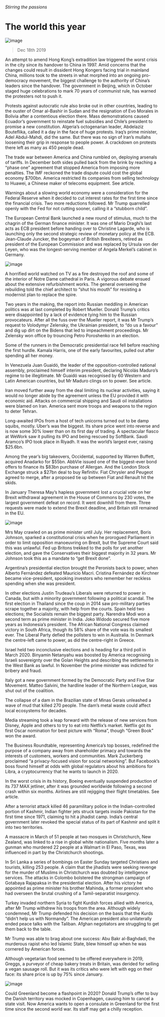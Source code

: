 ###### Stirring the passions
# The world this year 
![image](images/20191221_WWP001_0.jpg) 
> Dec 18th 2019 
An attempt to amend Hong Kong’s extradition law triggered the worst crisis in the city since its handover to China in 1997. Amid concerns that the changes could result in dissident Hong Kongers facing trial in mainland China, millions took to the streets in what morphed into an ongoing pro-democracy movement, the biggest challenge to the authority of China’s leaders since the handover. The government in Beijing, which in October staged huge celebrations to mark 70 years of communist rule, has warned the protesters not to push it. 
Protests against autocratic rule also broke out in other countries, leading to the ouster of Omar al-Bashir in Sudan and the resignation of Evo Morales in Bolivia after a contentious election there. Mass demonstrations caused Ecuador’s government to reinstate fuel subsidies and Chile’s president to promise a new constitution. Algeria’s octogenarian leader, Abdelaziz Bouteflika, called it a day in the face of huge protests. Iraq’s prime minister, Adel Abdul-Mahdi, did the same. But there was no sign of Iran’s mullahs loosening their grip in response to people power. A crackdown on protests there left as many as 450 people dead. 
The trade war between America and China rumbled on, deploying arsenals of tariffs. In December both sides pulled back from the brink by reaching a “phase one” agreement that stopped America from imposing more penalties. The IMF reckoned the trade dispute could cost the global economy $700bn. America restricted its companies from selling technology to Huawei, a Chinese maker of telecoms equipment. See article. 
Warnings about a slowing world economy were a consideration for the Federal Reserve when it decided to cut interest rates for the first time since the financial crisis. Two more reductions followed. Mr Trump quarrelled openly with the Fed for not cutting sooner, calling it a “stubborn child”. 
The European Central Bank launched a new round of stimulus, much to the chagrin of the German finance minister. It was one of Mario Draghi’s last acts as ECB president before handing over to Christine Lagarde, who is launching only the second strategic review of monetary policy at the ECB. Jean-Claude Juncker, the bogeyman of British Brexiteers, retired as president of the European Commission and was replaced by Ursula von der Leyen, who was the longest-serving member of Angela Merkel’s cabinet in Germany. 
![image](images/20191221_WWP002_0.jpg) 
A horrified world watched on TV as a fire destroyed the roof and some of the interior of Notre Dame cathedral in Paris. A vigorous debate ensued about the extensive refurbishment works. The general overseeing the rebuilding told the chief architect to “shut his mouth” for resisting a modernist plan to replace the spire. 
Two years in the making, the report into Russian meddling in American politics was at last completed by Robert Mueller. Donald Trump’s critics were disappointed by a lack of evidence tying him to the Russian provocateurs. After all the fuss over the Mueller report, it was Mr Trump’s request to Volodymyr Zelensky, the Ukrainian president, to “do us a favour” and dig up dirt on the Bidens that led to impeachment proceedings. Mr Zelensky won office by trouncing Petro Poroshenko in an election. 
Some of the runners in the Democratic presidential race fell before reaching the first hurdle. Kamala Harris, one of the early favourites, pulled out after spending all her money. 
In Venezuela Juan Guaidó, the leader of the opposition-controlled national assembly, proclaimed himself interim president, declaring Nicolás Maduro’s regime to be illegitimate. Mr Guaidó was recognised by 60 Western and Latin American countries, but Mr Maduro clings on to power. See article. 
Iran moved further away from the deal limiting its nuclear activities, saying it would no longer abide by the agreement unless the EU provided it with economic aid. Attacks on commercial shipping and Saudi oil installations were blamed on Iran. America sent more troops and weapons to the region to deter Tehran. 
Long-awaited IPOs from a host of tech unicorns turned out to be damp squibs, mostly. Uber’s was the biggest. Its share price went into reverse and is now some 30% lower than on its first day of trading. A spectacular fiasco at WeWork saw it pulling its IPO and being rescued by SoftBank. Saudi Aramco’s IPO took place in Riyadh. It was the world’s largest ever, raising $25.6bn. 
Among the year’s big takeovers, Occidental, supported by Warren Buffett, acquired Anadarko for $55bn. AbbVie issued one of the biggest-ever bond offers to finance its $83bn purchase of Allergan. And the London Stock Exchange struck a $27bn deal to buy Refinitiv. Fiat Chrysler and Peugeot agreed to merge, after a proposed tie up between Fiat and Renault hit the skids. 
In January Theresa May’s hapless government lost a crucial vote on her Brexit withdrawal agreement in the House of Commons by 230 votes, the largest government defeat on record. It went downhill from there. Three requests were made to extend the Brexit deadline, and Britain still remained in the EU. 
![image](images/20191221_WWP003_0.jpg) 
Mrs May crawled on as prime minister until July. Her replacement, Boris Johnson, sparked a constitutional crisis when he prorogued Parliament in order to limit opposition manoeuvring on Brexit, but the Supreme Court said this was unlawful. Fed up Britons trekked to the polls for yet another election, and gave the Conservatives their biggest majority in 32 years. Mr Johnson took this as a mandate to “get Brexit done”. 
Argentina’s presidential election brought the Peronists back to power, when Alberto Fernández defeated Mauricio Macri. Cristina Fernández de Kirchner became vice-president, spooking investors who remember her reckless spending when she was president. 
In other elections Justin Trudeau’s Liberals were returned to power in Canada, but with a minority government following a political scandal. The first election in Thailand since the coup in 2014 saw pro-military parties scrape together a majority, with help from the courts. Spain held two elections; the Socialists remain the biggest party. Narendra Modi won a second term as prime minister in India. Joko Widodo secured five more years as Indonesia’s president. The African National Congress claimed victory in South Africa, though its 58% share of the vote was its smallest ever. The Liberal Party defied the pollsters to win in Australia. In Denmark the centre-left came to power, as did the centre-right in Greece. 
Israel held two inconclusive elections and is heading for a third poll in March 2020. Binyamin Netanyahu was boosted by America recognising Israeli sovereignty over the Golan Heights and describing the settlements in the West Bank as lawful. In November the prime minister was indicted for bribery and fraud. 
Italy got a new government formed by the Democratic Party and Five Star Movement. Matteo Salvini, the hardline leader of the Northern League, was shut out of the coalition. 
The collapse of a dam in the Brazilian state of Minas Gerais unleashed a wave of mud that killed 270 people. The dam’s metal waste could affect local ecosystems for decades. 
Media streaming took a leap forward with the release of new services from Disney, Apple and others to try to eat into Netflix’s market. Netflix got its first Oscar nomination for best picture with “Roma”, though “Green Book” won the award. 
The Business Roundtable, representing America’s top bosses, redefined the purpose of a company away from shareholder primacy and towards the interests of customers, workers and communities. Mark Zuckerberg proclaimed “a privacy-focused vision for social networking”. But Facebook’s boss found himself at odds with global regulators about his ambitions for Libra, a cryptocurrency that he wants to launch in 2020. 
In the worst crisis in its history, Boeing eventually suspended production of its 737 MAX jetliner, after it was grounded worldwide following a second crash within six months. Airlines are still rejigging their flight timetables. See article. 
After a terrorist attack killed 46 paramilitary police in the Indian-controlled portion of Kashmir, Indian fighter jets struck targets inside Pakistan for the first time since 1971, claiming to hit a jihadist camp. India’s central government later revoked the special status of its part of Kashmir and split it into two territories. 
A massacre in March of 51 people at two mosques in Christchurch, New Zealand, was linked to a rise in global white nationalism. Five months later a gunman who murdered 22 people at a Walmart in El Paso, Texas, was influenced in part by the Christchurch shootings. 
In Sri Lanka a series of bombings on Easter Sunday targeted Christians and tourists, killing 253 people. A claim that the jihadists were seeking revenge for the murder of Muslims in Christchurch was doubted by intelligence services. The attacks in Colombo bolstered the strongman campaign of Gotabaya Rajapaksa in the presidential election. After his victory he appointed as prime minister his brother Mahinda, a former president who had overseen the brutal crushing of a Tamil-separatist insurgency. 
Turkey invaded northern Syria to fight Kurdish forces allied with America, after Mr Trump withdrew his troops from the area. Although widely condemned, Mr Trump defended his decision on the basis that the Kurds “didn’t help us with Normandy”. The American president also unilaterally ended peace talks with the Taliban. Afghan negotiators are struggling to get them back to the table. 
Mr Trump was able to brag about one success: Abu Bakr al-Baghdadi, the murderous rapist who led Islamic State, blew himself up when he was cornered by American forces. 
Although vegetarian food seemed to be offered everywhere in 2019, Greggs, a purveyor of cheap bakery treats in Britain, was derided for selling a vegan sausage roll. But it was its critics who were left with egg on their face: its share price is up by 75% since January. 
![image](images/20191221_WWP004_0.jpg) 
Could Greenland become a flashpoint in 2020? Donald Trump’s offer to buy the Danish territory was mocked in Copenhagen, causing him to cancel a state visit. Now America wants to open a consulate in Greenland for the first time since the second world war. Its staff may get a chilly reception. 
